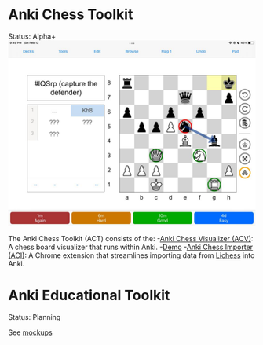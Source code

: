 # Anki Chess Toolkit
Status: Alpha+
![main](/images/acv.png)

The Anki Chess Toolkit (ACT) consists of the:
    -[Anki Chess Visualizer (ACV)](/AnkiChessVizualizer/): A chess board visualizer that runs within Anki.
        -[Demo](https://eulerphi.github.io/acv/)
    -[Anki Chess Importer (ACI)](/AnkiChessImporter/): A Chrome extension that streamlines importing data from [Lichess](https://lichess.org/) into Anki.


# Anki Educational Toolkit
Status: Planning

See [mockups](/AnkiEducationalToolkit/)
